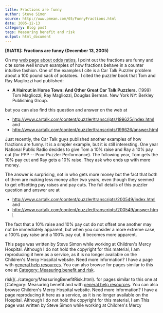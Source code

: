 ```yaml
---
title: Fractions are funny
author: Steve Simon
source: http://www.pmean.com/05/FunnyFractions.html
date: 2005-12-13
category: Blog post
tags: Measuring benefit and risk
output: html_document
---
```

**[StATS]:** **Fractions are funny (December 13,
2005)**

On my [web page about odds ratios](../journal/oddsratio.asp), I point
out the fractions are funny and cite some well known examples of how
fractions behave in a counter intuitive fashion. One of the examples I
cite is a Car Talk Puzzler problem about a 100 pound sack of potatoes. 
I cited the puzzler book that Tom and Ray Magliozzi had published:

-   **A Haircut in Horse Town: And Other Great Car Talk
    Puzzlers.** (1999) Tom Magliozzi, Ray Magliozzi, Douglas Berman. New
    York NY: Berkley Publishing Group.

but you can also find this question and answer on the web at

-   <http://www.cartalk.com/content/puzzler/transcripts/199625/index.html>
    and
-   <http://www.cartalk.com/content/puzzler/transcripts/199626/answer.html>

Just recently, the Car Talk guys published another examples of how
fractions are funny. It is a simpler example, but it is still
interesting. One year National Public Radio decides to give Tom a 10%
raise and Ray a 10% pay cut (for PPP \-- Poor Puzzler Performance). The
following year, Tom gets the 10% pay cut and Ray gets a 10% raise. They
ask who ends up with more money.

The answer is surprising, not in who gets more money but the fact that
both of them are making less money after two years, even though they
seemed to get offsetting pay raises and pay cuts. The full details of
this puzzler question and answer are at

-   <http://www.cartalk.com/content/puzzler/transcripts/200549/index.html>
    and
-   <http://www.cartalk.com/content/puzzler/transcripts/200549/answer.html>

The fact that a 10% raise and 10% pay cut do not offset one another may
not be immediately apparent, but when you consider a more extreme case,
a 100% pay raise and a 100% pay cut, it becomes more apparent.

This page was written by Steve Simon while working at Children\'s Mercy
Hospital. Although I do not hold the copyright for this material, I am
reproducing it here as a service, as it is no longer available on the
Children\'s Mercy Hospital website. Need more information? I have a page
with [general help resources](../GeneralHelp.html). You can also browse
for pages similar to this one at [Category: Measuring benefit and
risk](../category/MeasuringBenefitRisk.html).
<!---More--->
risk](../category/MeasuringBenefitRisk.html).
for pages similar to this one at [Category: Measuring benefit and
with [general help resources](../GeneralHelp.html). You can also browse
Children\'s Mercy Hospital website. Need more information? I have a page
reproducing it here as a service, as it is no longer available on the
Hospital. Although I do not hold the copyright for this material, I am
This page was written by Steve Simon while working at Children\'s Mercy

<!---Do not use
**[StATS]:** **Fractions are funny (December 13,
This page was written by Steve Simon while working at Children\'s Mercy
Hospital. Although I do not hold the copyright for this material, I am
reproducing it here as a service, as it is no longer available on the
Children\'s Mercy Hospital website. Need more information? I have a page
with [general help resources](../GeneralHelp.html). You can also browse
for pages similar to this one at [Category: Measuring benefit and
risk](../category/MeasuringBenefitRisk.html).
--->

